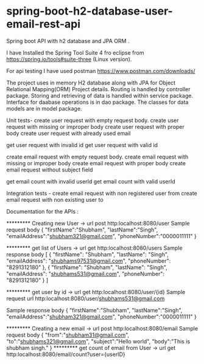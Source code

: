 # spring-boot-h2-database-user-email-rest-api

Spring boot API with h2 database and JPA ORM .


I have Installed the Spring Tool Suite 4 fro eclipse from https://spring.io/tools#suite-three (Linux version).

For api testing I have used postman https://www.postman.com/downloads/

The project uses in memory H2 database along with JPA for Object Relational Mapping(ORM)
Project details.
  Routing is handled by controller package.
  Storing and retrieving of data is handled within service package.
  Interface for daabase operations is in dao package.
  The classes for data models are in model package.
  
Unit tests-
  create user request with empty request body.
  create user request with missing or improper body
  create user request with proper body
  create user request with already used email 
  
  get user request with invalid id 
  get user request with valid id
  
  create email request with empty request body.
  create email request with missing or improper body
  create email request with proper body
  create email request without subject field
  
  get email count with invalid userId
  get email count with valid userId 

Integration tests -
  create email request with non registered user from
  create email request with non existing user to
  


Documentation for the APIs :
  
  ********* Creating new User -> url post http:localhost:8080/user
Sample request body
{
    "firstName":"Shubham",
    "lastName":"Singh",
    "emailAddress":"shubham321@gmail.com",
    "phoneNumber":"0000011111"
}

  ********* get list of Users -> url get http:localhost:8080/users 
Sample response body
[
    {
        "firstName": "Shubham",
        "lastName": "Singh",
        "emailAddress": "shubhams97531@gmail.com",
        "phoneNumber": "8291312180"
    },
    {
        "firstName": "Shubham",
        "lastName": "Singh",
        "emailAddress": "shubhams531@gmail.com",
        "phoneNumber": "8291312180"
    }
]

  ********* get user by id -> url get http:localhost:8080/user/{id}
Sample request url 
http:localhost:8080/user/shubhams531@gmail.com

Sample response body
{
    "firstName":"Shubham",
    "lastName":"Singh",
    "emailAddress":"shubham321@gmail.com",
    "phoneNumber":"0000011111"
}



  ********* Creating a new email -> url post http:localhost:8080/email
Sample request body
{
    "from":"shubham31@gmail.com",
    "to":"shubhams321@gmail.com",
    "subject":"Hello world",
    "body":"This is shubham singh."
}
  ********* get count of email from User -> url get http:localhost:8080/email/count?user={userID}
